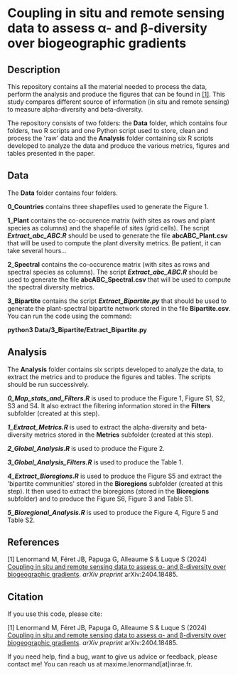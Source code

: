 # Coupling in situ and remote sensing data to assess α- and β-diversity over biogeographic gradients

## Description

This repository contains all the material needed to process the data, perform 
the analysis and produce the figures that can be found in 
[[1]](https://arxiv.org/abs/2404.18485). This study compares different source of 
information (in situ and remote sensing)
to measure alpha-diversity and beta-diversity.

The repository consists of two folders: the **Data** folder, which contains 
four folders, two R scripts and one Python script 
used to store, clean and process the 'raw' data and
the **Analysis** folder containing six R scripts developed to analyze the data
and produce the various metrics, figures and tables presented in the paper. 

## Data

The **Data** folder contains four folders.

**0_Countries** contains three shapefiles used to generate the Figure 1.

**1_Plant** contains the co-occurence matrix (with sites as rows and plant 
species as columns) and the shapefile of sites (grid cells). The script 
***Extract_abc_ABC.R*** should be used to generate the file **abcABC_Plant.csv**
that will be used to compute the plant diversity metrics. 
Be patient, it can take several hours...

**2_Spectral** contains the co-occurence matrix (with sites as rows and spectral 
species as columns). The script 
***Extract_abc_ABC.R*** should be used to generate the file **abcABC_Spectral.csv**
that will be used to compute the spectral diversity metrics.

**3_Bipartite** contains the script ***Extract_Bipartite.py*** that should be
used to generate the plant-spectral bipartite network stored in the file 
**Bipartite.csv**. You can run the code using the command:

**python3 Data/3_Bipartite/Extract_Bipartite.py**

## Analysis

The **Analysis** folder contains six scripts developed to analyze the data, 
to extract the metrics and to produce the figures and tables. The scripts 
should be run successively.

***0_Map_stats_and_Filters.R*** is used to produce the Figure 1, 
Figure S1, S2, S3 and S4. It also extract the filtering information stored in
the **Filters** subfolder (created at this step).

***1_Extract_Metrics.R*** is used to extract the alpha-diversity and 
beta-diversity 
metrics stored in the **Metrics** subfolder (created at this step).

***2_Global_Analysis.R*** is used to produce the Figure 2.

***3_Global_Analysis_Filters.R*** is used to produce the Table 1.

***4_Extract_Bioregions.R*** is used to produce the Figure S5 and extract the
'bipartite communities' stored in the **Bioregions** subfolder
(created at this step). It then used to extract the bioregions (stored in
the **Bioregions** subfolder) and to produce the Figure S6, Figure 3 and Table
S1.

***5_Bioregional_Analysis.R*** is used to produce the Figure 4, Figure 5 and 
Table S2.

## References

[1] Lenormand M, Féret JB, Papuga G, Alleaume S & Luque S (2024) [Coupling in situ and remote sensing data to assess α- and β-diversity over biogeographic gradients](https://arxiv.org/abs/2404.18485). 
*arXiv preprint* arXiv:2404.18485.  

## Citation

If you use this code, please cite:

[1] Lenormand M, Féret JB, Papuga G, Alleaume S & Luque S (2024) [Coupling in situ and remote sensing data to assess α- and β-diversity over biogeographic gradients](https://arxiv.org/abs/2404.18485). 
*arXiv preprint* arXiv:2404.18485. 

If you need help, find a bug, want to give us advice or feedback, please contact me!
You can reach us at maxime.lenormand[at]inrae.fr.
